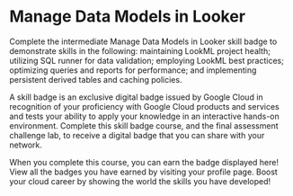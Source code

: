# Manage Data Models in Looker

Complete the intermediate Manage Data Models in Looker skill badge to demonstrate skills in the following: maintaining LookML project health; utilizing SQL runner for data validation; employing LookML best practices; optimizing queries and reports for performance; and implementing persistent derived tables and caching policies.

A skill badge is an exclusive digital badge issued by Google Cloud in recognition of your proficiency with Google Cloud products and services and tests your ability to apply your knowledge in an interactive hands-on environment. Complete this skill badge course, and the final assessment challenge lab, to receive a digital badge that you can share with your network.

When you complete this course, you can earn the badge displayed here! View all the badges you have earned by visiting your profile page. Boost your cloud career by showing the world the skills you have developed!
